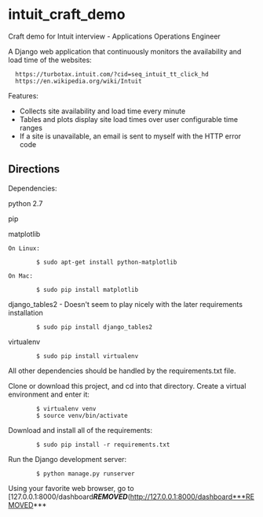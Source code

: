 # intuit_craft_demo
Craft demo for Intuit interview - Applications Operations Engineer

A Django web application that continuously monitors the availability and load time of the websites:

      https://turbotax.intuit.com/?cid=seq_intuit_tt_click_hd
      https://en.wikipedia.org/wiki/Intuit
      
Features:
- Collects site availability and load time every minute
- Tables and plots display site load times over user configurable time ranges
- If a site is unavailable, an email is sent to myself with the HTTP error code

## Directions

Dependencies:

python 2.7


pip

matplotlib

    On Linux:

            $ sudo apt-get install python-matplotlib

    On Mac:

            $ sudo pip install matplotlib

django_tables2 - Doesn't seem to play nicely with the later requirements installation

            $ sudo pip install django_tables2

virtualenv

            $ sudo pip install virtualenv

All other dependencies should be handled by the requirements.txt file.

Clone or download this project, and cd into that directory.  Create a virtual environment and enter it:

            $ virtualenv venv
            $ source venv/bin/activate

Download and install all of the requirements:

            $ sudo pip install -r requirements.txt

Run the Django development server:

            $ python manage.py runserver

Using your favorite web browser, go to [127.0.0.1:8000/dashboard***REMOVED***(http://127.0.0.1:8000/dashboard***REMOVED***
